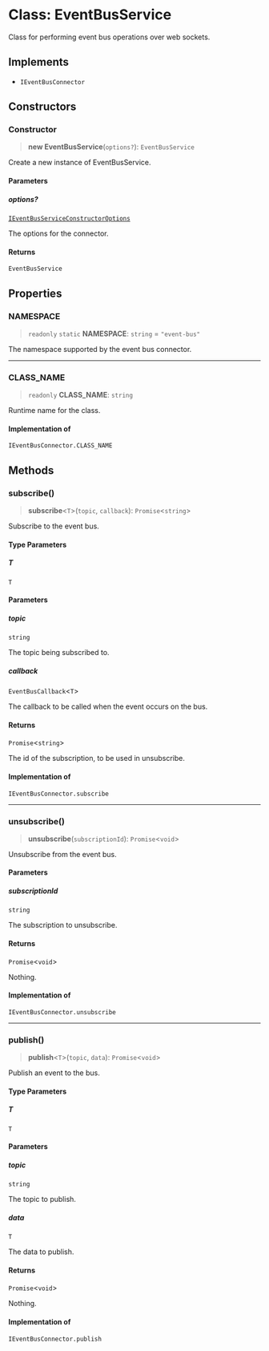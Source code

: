 # Class: EventBusService

Class for performing event bus operations over web sockets.

## Implements

- `IEventBusConnector`

## Constructors

### Constructor

> **new EventBusService**(`options?`): `EventBusService`

Create a new instance of EventBusService.

#### Parameters

##### options?

[`IEventBusServiceConstructorOptions`](../interfaces/IEventBusServiceConstructorOptions.md)

The options for the connector.

#### Returns

`EventBusService`

## Properties

### NAMESPACE

> `readonly` `static` **NAMESPACE**: `string` = `"event-bus"`

The namespace supported by the event bus connector.

***

### CLASS\_NAME

> `readonly` **CLASS\_NAME**: `string`

Runtime name for the class.

#### Implementation of

`IEventBusConnector.CLASS_NAME`

## Methods

### subscribe()

> **subscribe**\<`T`\>(`topic`, `callback`): `Promise`\<`string`\>

Subscribe to the event bus.

#### Type Parameters

##### T

`T`

#### Parameters

##### topic

`string`

The topic being subscribed to.

##### callback

`EventBusCallback`\<`T`\>

The callback to be called when the event occurs on the bus.

#### Returns

`Promise`\<`string`\>

The id of the subscription, to be used in unsubscribe.

#### Implementation of

`IEventBusConnector.subscribe`

***

### unsubscribe()

> **unsubscribe**(`subscriptionId`): `Promise`\<`void`\>

Unsubscribe from the event bus.

#### Parameters

##### subscriptionId

`string`

The subscription to unsubscribe.

#### Returns

`Promise`\<`void`\>

Nothing.

#### Implementation of

`IEventBusConnector.unsubscribe`

***

### publish()

> **publish**\<`T`\>(`topic`, `data`): `Promise`\<`void`\>

Publish an event to the bus.

#### Type Parameters

##### T

`T`

#### Parameters

##### topic

`string`

The topic to publish.

##### data

`T`

The data to publish.

#### Returns

`Promise`\<`void`\>

Nothing.

#### Implementation of

`IEventBusConnector.publish`
